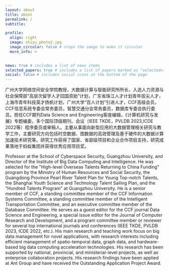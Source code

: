 ```yaml
---
layout: about
title: about
permalink: /
subtitle: 

profile:
  align: right
  image: shiyu_photo2.jpg
  image_circular: false # crops the image to make it circular
  more_info: >
   

news: true # includes a list of news items
selected_papers: true # includes a list of papers marked as "selected={true}"
social: false # includes social icons at the bottom of the page
---
```

广州大学网络空间安全学院教授，大数据计算与智能研究所所长，入选人力资源与社会保障部“高层次留学人才回国资助”计划，广东省珠江人才计划青年拔尖人才，上海市青年科技英才扬帆计划，广州大学“百人计划”引进人才，CCF高级会员，CCF信息系统专委会常务委员，智慧交通分会常务委员，数据库专委会执行委员。担任CCF期刊Data Science and Engineering客座编辑，《计算机研究与发展》专题编委，多个国际顶级期刊、会议（IEEE TKDE，PVLDB 2023,ICDE 2022等）程序委员或审稿人。主要从事面向新型应用的大数据管理相关研究与教学工作，主要研究方向包括时空数据、图数据的高效管理及基于硬件的大数据计算加速技术研究等。研究工作获得了国家、省部级项目和企业合作项目支持，研究成果落地于蚂蚁集团并获得优秀应用项目奖。

Professor at the School of Cyberspace Security, Guangzhou University, and Director of the Institute of Big Data Computing and Intelligence. He was selected for the "High-level Overseas Talents Returning to China Funding" program by the Ministry of Human Resources and Social Security, the Guangdong Province Pearl River Talent Plan for Young Top-notch Talents, the Shanghai Youth Science and Technology Talent Sailing Plan, and the "Hundred Talents Program" at Guangzhou University. He is a senior member of CCF, a standing committee member of the CCF Information Systems Committee, a standing committee member of the Intelligent Transportation Committee, and an executive committee member of the Database Committee. He serves as a guest editor for the CCF journal Data Science and Engineering, a special issue editor for the Journal of Computer Research and Development, and a program committee member or reviewer for several top international journals and conferences (IEEE TKDE, PVLDB 2023, ICDE 2022, etc.). His main research and teaching work focus on big data management for novel applications, with research interests including efficient management of spatio-temporal data, graph data, and hardware-based big data computing acceleration technologies. His research has been supported by national, provincial, and ministerial-level projects, as well as enterprise collaboration projects. His research findings have been applied at Ant Group and have received the Outstanding Application Project Award.
